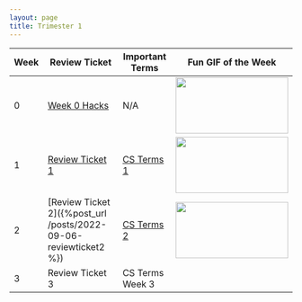 ```yaml
---
layout: page
title: Trimester 1
---
```


| Week |   Review Ticket  | Important Terms | Fun GIF of the Week |
| ---- | ---------------- | --------------- | ------------------- |
|   0  | <a href="https://github.com/kayleehou/myproject/issues/2#issue-1345798824" rel="nofollow">Week 0 Hacks</a> |       N/A       | <img src="https://miro.medium.com/max/1400/1*VMmvImch6VU5pc2VktY1uw.gif" width="200" height="100" /> |
|   1  | <a href="https://kayleehou.github.io/myproject/review%20tickets/2022/09/02/reviewticket1.html" rel="nofollow">Review Ticket 1</a> | <a href="https://kayleehou.github.io/myproject/markdown/2022/08/28/csterms.html" rel="nofollow">CS Terms 1</a>  | <img src="https://scitechdaily.com/images/Computer-Code-Speed-Algorithm-Concept.gif" width="200" height="100" /> |
|   2  | [Review Ticket 2]({%post_url /posts/2022-09-06-reviewticket2 %})  | <a href="https://kayleehou.github.io/myproject/cs%20terms/2022/09/05/csterms2.html" rel="nofollow">CS Terms 2</a> | <img src="https://i.gifer.com/V4WN.gif" width="200" height="100" /> |
|   3  | Review Ticket 3  | CS Terms Week 3 |